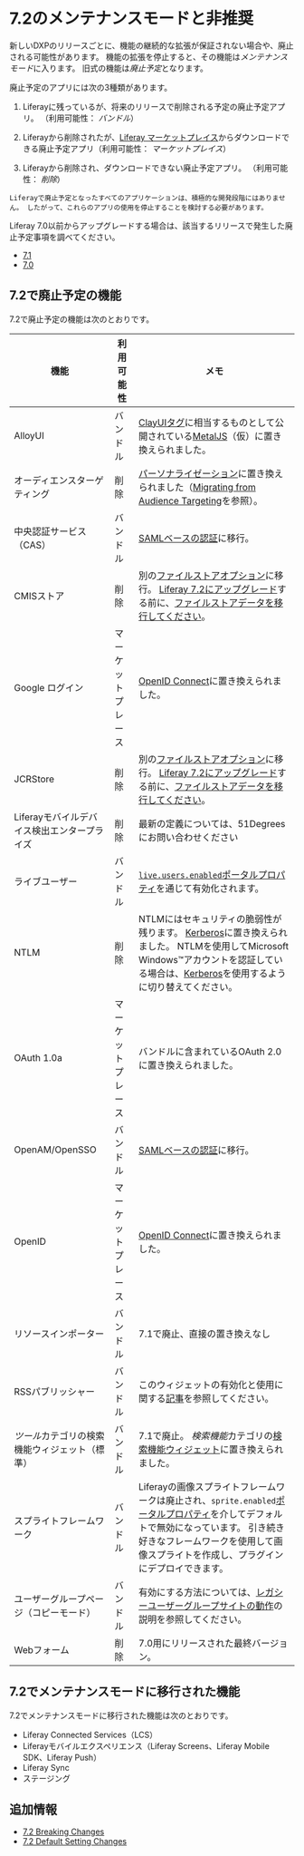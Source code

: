 # 7.2のメンテナンスモードと非推奨

新しいDXPのリリースごとに、機能の継続的な拡張が保証されない場合や、廃止される可能性があります。 機能の拡張を停止すると、その機能は*メンテナンスモード*に入ります。 旧式の機能は*廃止予定*となります。

廃止予定のアプリには次の3種類があります。

1.  Liferayに残っているが、将来のリリースで削除される予定の廃止予定アプリ。 （利用可能性： *バンドル*）

2.  Liferayから削除されたが、[Liferay マーケットプレイス](https://web.liferay.com/marketplace)からダウンロードできる廃止予定アプリ（利用可能性： *マーケットプレイス*）

3.  Liferayから削除され、ダウンロードできない廃止予定アプリ。 （利用可能性： *削除*）

<!-- end list -->

```{note}
Liferayで廃止予定となったすべてのアプリケーションは、積極的な開発段階にはありません。 したがって、これらのアプリの使用を停止することを検討する必要があります。
```

Liferay 7.0以前からアップグレードする場合は、該当するリリースで発生した廃止予定事項を調べてください。

  - [ 7.1](https://help.liferay.com/hc/en-us/articles/360018403151-Digital-Experience-Platform-7-1-Deprecated-and-Removed-Items)
  - [ 7.0](https://help.liferay.com/hc/en-us/articles/360018123832-Digital-Experience-Platform-7-0-Deprecated-and-Removed-Items)

## 7.2で廃止予定の機能

7.2で廃止予定の機能は次のとおりです。

| 機能                        | 利用可能性     | メモ                                                                                                                                                                                                                                                                   |
| ------------------------- | --------- | -------------------------------------------------------------------------------------------------------------------------------------------------------------------------------------------------------------------------------------------------------------------- |
| AlloyUI                   | バンドル      | [ClayUIタグ](https://clayui.com/)に相当するものとして公開されている[MetalJS](https://metaljs.com/)（仮）に置き換えられました。                                                                                                                                                                        |
| オーディエンスターゲティング            | 削除        | [パーソナライゼーション](../../../site-building/personalizing-site-experience/personalizing-site-experience.html)に置き換えられました（[Migrating from Audience Targeting](https://help.liferay.com/hc/en-us/articles/360028711992-Manually-Migrating-from-Audience-Targeting)を参照）。        |
| 中央認証サービス（CAS）             | バンドル      | [ SAMLベースの認証](../../securing-liferay/configuring-sso/authenticating-with-saml/single-sign-on-with-saml.md)に移行。                                                                                                                                                       |
| CMISストア                   | 削除        | 別の[ファイルストアオプション](../../../system-administration/file-storage.md)に移行。 [Liferay 7.2にアップグレード](../upgrade-basics.md)する前に、[ファイルストアデータを移行してください](../../../system-administration/file-storage/file-store-migration.md)。           |
| Google ログイン               | マーケットプレース | [OpenID Connect](../../securing-liferay/configuring-sso/using-openid-connect.md)に置き換えられました。                                                                                                                                                               |
| JCRStore                  | 削除        | 別の[ファイルストアオプション](../../../system-administration/file-storage.md)に移行。 [Liferay 7.2にアップグレード](../upgrade-basics.md)する前に、[ファイルストアデータを移行してください](../../../system-administration/file-storage/file-store-migration.md)。           |
| Liferayモバイルデバイス検出エンタープライズ | 削除        | 最新の定義については、51Degreesにお問い合わせください                                                                                                                                                                                                                                      |
| ライブユーザー                   | バンドル      | [`live.users.enabled`](https://docs.liferay.com/dxp/portal/7.2-latest/propertiesdoc/portal.properties.html)[ポータルプロパティ](../../reference/portal-properties.md)を通じて有効化されます。                                                                                             |
| NTLM                      | 削除        | NTLMにはセキュリティの脆弱性が残ります。 [Kerberos](../../securing-liferay/configuring-sso/authenticating-with-kerberos.md)に置き換えられました。 NTLMを使用してMicrosoft Windows™アカウントを認証している場合は、[Kerberos](../../securing-liferay/configuring-sso/authenticating-with-kerberos.md)を使用するように切り替えてください。 |
| OAuth 1.0a                | マーケットプレース | バンドルに含まれているOAuth 2.0に置き換えられました。                                                                                                                                                                                                                                      |
| OpenAM/OpenSSO            | バンドル      | [ SAMLベースの認証](../../securing-liferay/configuring-sso/authenticating-with-saml/single-sign-on-with-saml.md)に移行。                                                                                                                             |
| OpenID                    | マーケットプレース | [OpenID Connect](../../securing-liferay/configuring-sso/using-openid-connect.md)に置き換えられました。                                                                                                                                                               |
| リソースインポーター                | バンドル      | 7.1で廃止、直接の置き換えなし                                                                                                                                                                                                                                                     |
| RSSパブリッシャー                | バンドル      | このウィジェットの有効化と使用に関する[記事](https://help.liferay.com/hc/en-us/articles/360028820672-The-RSS-Publisher-Widget)を参照してください。                                                                                                                                                  |
| *ツール*カテゴリの検索機能ウィジェット（標準）  | バンドル      | 7.1で廃止。 *検索機能*カテゴリの[検索機能ウィジェット](../../../using-search/search-pages-and-widgets/search-results/search-results.md)に置き換えられました。                                                                                                                                          |
| スプライトフレームワーク              | バンドル      | Liferayの画像スプライトフレームワークは廃止され、`sprite.enabled`[ポータルプロパティ](https://learn.liferay.com/dxp/7.x/en/installation-and-upgrades/reference/portal-properties.html)を介してデフォルトで無効になっています。 引き続き好きなフレームワークを使用して画像スプライトを作成し、プラグインにデプロイできます。                                          |
| ユーザーグループページ（コピーモード）       | バンドル      | 有効にする方法については、[レガシーユーザーグループサイトの動作](../../../users-and-permissions/user-groups/user-group-sites.md)の説明を参照してください。                                                                                                                                                       |
| Webフォーム                   | 削除        | 7.0用にリリースされた最終バージョン。                                                                                                                                                                                                                                                 |

## 7.2でメンテナンスモードに移行された機能

7.2でメンテナンスモードに移行された機能は次のとおりです。

  - Liferay Connected Services（LCS）
  - Liferayモバイルエクスペリエンス（Liferay Screens、Liferay Mobile SDK、Liferay Push）
  - Liferay Sync
  - ステージング

## 追加情報

  - [7.2 Breaking Changes](../../../liferay-internals/reference/7-2-breaking-changes.md)
  - [7.2 Default Setting Changes](./default-setting-changes-in-7-2.md)
